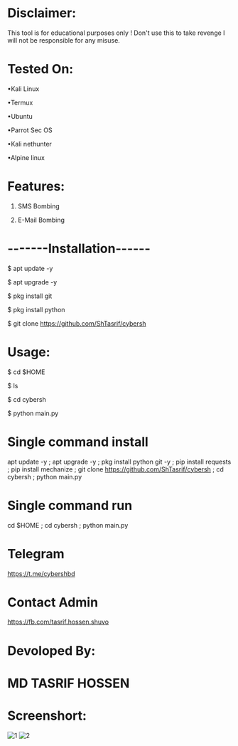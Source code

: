 # Disclaimer:
This tool is for educational purposes only ! Don't use this to take revenge I will not be responsible for any misuse.

# Tested On:
•Kali Linux

•Termux

•Ubuntu

•Parrot Sec OS

•Kali nethunter

•Alpine linux

# Features:
1. SMS Bombing

2. E-Mail Bombing
# -------Installation------
$ apt update -y

$ apt upgrade -y

$ pkg install git

$ pkg install python

$ git clone https://github.com/ShTasrif/cybersh

# Usage:
$ cd $HOME

$ ls

$ cd cybersh

$ python main.py

# Single command install

apt update -y ; apt upgrade -y ; pkg install python git -y ; pip install requests ; pip install mechanize ; git clone https://github.com/ShTasrif/cybersh ; cd cybersh ; python main.py

# Single command run
cd $HOME ; cd cybersh ; python main.py

# Telegram
https://t.me/cybershbd


# Contact Admin
https://fb.com/tasrif.hossen.shuvo
# Devoloped By:
# MD TASRIF HOSSEN

# Screenshort:
![1](https://user-images.githubusercontent.com/85736436/141134716-5f4ece41-bfa5-4d42-a3dd-a7e8f342cfdb.jpg)
![2](https://user-images.githubusercontent.com/85736436/141134698-2c0c1a45-1b85-45c9-b079-9a87bc354d6b.jpg)
